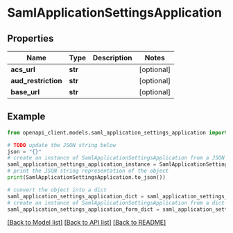 # SamlApplicationSettingsApplication


## Properties

Name | Type | Description | Notes
------------ | ------------- | ------------- | -------------
**acs_url** | **str** |  | [optional] 
**aud_restriction** | **str** |  | [optional] 
**base_url** | **str** |  | [optional] 

## Example

```python
from openapi_client.models.saml_application_settings_application import SamlApplicationSettingsApplication

# TODO update the JSON string below
json = "{}"
# create an instance of SamlApplicationSettingsApplication from a JSON string
saml_application_settings_application_instance = SamlApplicationSettingsApplication.from_json(json)
# print the JSON string representation of the object
print(SamlApplicationSettingsApplication.to_json())

# convert the object into a dict
saml_application_settings_application_dict = saml_application_settings_application_instance.to_dict()
# create an instance of SamlApplicationSettingsApplication from a dict
saml_application_settings_application_form_dict = saml_application_settings_application.from_dict(saml_application_settings_application_dict)
```
[[Back to Model list]](../README.md#documentation-for-models) [[Back to API list]](../README.md#documentation-for-api-endpoints) [[Back to README]](../README.md)


